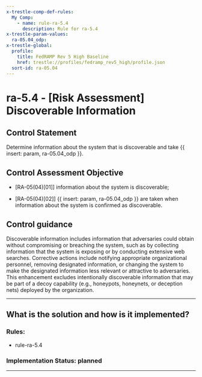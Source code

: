 ```yaml
---
x-trestle-comp-def-rules:
  My Comp:
    - name: rule-ra-5.4
      description: Rule for ra-5.4
x-trestle-param-values:
  ra-05.04_odp:
x-trestle-global:
  profile:
    title: FedRAMP Rev 5 High Baseline
    href: trestle://profiles/fedramp_rev5_high/profile.json
  sort-id: ra-05.04
---
```


# ra-5.4 - \[Risk Assessment\] Discoverable Information

## Control Statement

Determine information about the system that is discoverable and take {{ insert: param, ra-05.04_odp }}.

## Control Assessment Objective

- \[RA-05(04)[01]\] information about the system is discoverable;

- \[RA-05(04)[02]\] {{ insert: param, ra-05.04_odp }} are taken when information about the system is confirmed as discoverable.

## Control guidance

Discoverable information includes information that adversaries could obtain without compromising or breaching the system, such as by collecting information that the system is exposing or by conducting extensive web searches. Corrective actions include notifying appropriate organizational personnel, removing designated information, or changing the system to make the designated information less relevant or attractive to adversaries. This enhancement excludes intentionally discoverable information that may be part of a decoy capability (e.g., honeypots, honeynets, or deception nets) deployed by the organization.

______________________________________________________________________

## What is the solution and how is it implemented?

<!-- For implementation status enter one of: implemented, partial, planned, alternative, not-applicable -->

<!-- Note that the list of rules under ### Rules: is read-only and changes will not be captured after assembly to JSON -->

<!-- Add control implementation description here for control: ra-5.4 -->

### Rules:

  - rule-ra-5.4

### Implementation Status: planned

______________________________________________________________________
